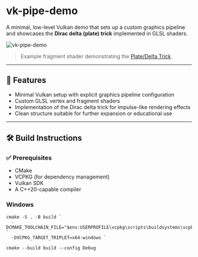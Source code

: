 # vk-pipe-demo

A minimal, low-level Vulkan demo that sets up a custom graphics pipeline and showcases the **Dirac delta (plate) trick** implemented in GLSL shaders.

![vk-pipe-demo](https://github.com/user-attachments/assets/7d5e3ba3-8634-47a3-a950-79cc0525e578)
> Example fragment shader demonstrating the [Plate/Delta Trick](https://en.wikipedia.org/wiki/Plate_trick).

---

## 🔧 Features

- Minimal Vulkan setup with explicit graphics pipeline configuration
- Custom GLSL vertex and fragment shaders
- Implementation of the Dirac delta trick for impulse-like rendering effects
- Clean structure suitable for further expansion or educational use

---

## 🛠 Build Instructions

### ✅ Prerequisites
- CMake
- VCPKG (for dependency management)
- Vulkan SDK
- A C++20-capable compiler

### Windows

```shell
cmake -S . -B build `
  -DCMAKE_TOOLCHAIN_FILE="$env:USERPROFILE\vcpkg\scripts\buildsystems\vcpkg.cmake" `
  -DVCPKG_TARGET_TRIPLET=x64-windows `

cmake --build build --config Debug
```